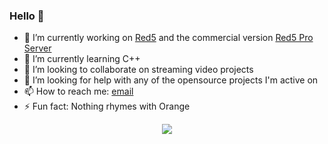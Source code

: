 ### Hello 👋

- 🔭 I’m currently working on [Red5](https://github.com/red5) and the commercial version [Red5 Pro Server](https://red5pro.com/)
- 🌱 I’m currently learning C++
- 👯 I’m looking to collaborate on streaming video projects
- 🤔 I’m looking for help with any of the opensource projects I'm active on
- 📫 How to reach me: [email](mailto:mondain@gmail.com)
- ⚡ Fun fact: Nothing rhymes with Orange

<p align="center">
  <img src="https://github-readme-stats.vercel.app/api?username=mondain&show_icons=true&theme=github_dark" >
</p>
